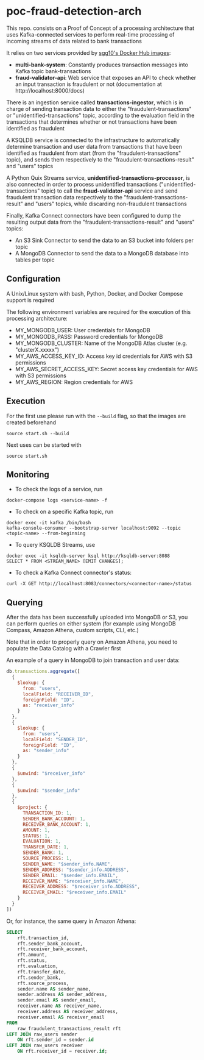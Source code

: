 # poc-fraud-detection-arch

This repo. consists on a Proof of Concept of a processing architecture that uses Kafka-connected services to perform real-time processing of incoming streams of data related to bank transactions

It relies on two services provided by [sgg10's Docker Hub images](https://hub.docker.com/u/sgg10):
- **multi-bank-system**: Constantly produces transaction messages into Kafka topic bank-transactions
- **fraud-validator-api**: Web service that exposes an API to check whether an input transaction is fraudulent or not (documentation at http://localhost:8000/docs)

There is an ingestion service called **transactions-ingestor**, which is in charge of sending transaction data to either the "fraudulent-transactions" or "unidentified-transactions" topic, according to the evaluation field in the transactions that determines whether or not transactions have been identified as fraudulent

A KSQLDB service is connected to the infrastructure to automatically determine transaction and user data from transactions that have been identified as fraudulent from start (from the "fraudulent-transactions" topic), and sends them respectively to the "fraudulent-transactions-result" and "users" topics

A Python Quix Streams service, **unidentified-transactions-processor**, is also connected in order to process unidentified transactions ("unidentified-transactions" topic) to call the **fraud-validator-api** service and send fraudulent transaction data respectively to the "fraudulent-transactions-result" and "users" topics, while discarding non-fraudulent transactions

Finally, Kafka Connect connectors have been configured to dump the resulting output data from the "fraudulent-transactions-result" and "users" topics:
- An S3 Sink Connector to send the data to an S3 bucket into folders per topic
- A MongoDB Connector to send the data to a MongoDB database into tables per topic


## Configuration

A Unix/Linux system with bash, Python, Docker, and Docker Compose support is required

The following environment variables are required for the execution of this processing architecture:

- MY_MONGODB_USER: User credentials for MongoDB
- MY_MONGODB_PASS: Password credentials for MongoDB
- MY_MONGODB_CLUSTER: Name of the MongoDB Atlas cluster (e.g. "clusterX.xxxxx")
- MY_AWS_ACCESS_KEY_ID: Access key id credentials for AWS with S3 permissions
- MY_AWS_SECRET_ACCESS_KEY: Secret access key credentials for AWS with S3 permissions
- MY_AWS_REGION: Region credentials for AWS

## Execution

For the first use please run with the `--build` flag, so that the images are created beforehand

`source start.sh --build`

Next uses can be started with

`source start.sh`

## Monitoring

- To check the logs of a service, run
```shell
docker-compose logs <service-name> -f
```
- To check on a specific Kafka topic, run
```shell
docker exec -it kafka /bin/bash
kafka-console-consumer --bootstrap-server localhost:9092 --topic <topic-name> --from-beginning
```
- To query KSQLDB Streams, use
```shell
docker exec -it ksqldb-server ksql http://ksqldb-server:8088
SELECT * FROM <STREAM_NAME> [EMIT CHANGES];
```
- To check a Kafka Connect connector's status:
```shell
curl -X GET http://localhost:8083/connectors/<connector-name>/status
```

## Querying

After the data has been successfully uploaded into MongoDB or S3, you can perform queries on either system (for example using MongoDB Compass, Amazon Athena, custom scripts, CLI, etc.)

Note that in order to properly query on Amazon Athena, you need to populate the Data Catalog with a Crawler first

An example of a query in MongoDB to join transaction and user data:

```js
db.transactions.aggregate([
  {
    $lookup: {
      from: "users",
      localField: "RECEIVER_ID",
      foreignField: "ID",
      as: "receiver_info"
    }
  },
  {
    $lookup: {
      from: "users",
      localField: "SENDER_ID",
      foreignField: "ID",
      as: "sender_info"
    }
  },
  {
    $unwind: "$receiver_info"
  },
  {
    $unwind: "$sender_info"
  },
  {
    $project: {
      TRANSACTION_ID: 1,
      SENDER_BANK_ACCOUNT: 1,
      RECEIVER_BANK_ACCOUNT: 1,
      AMOUNT: 1,
      STATUS: 1,
      EVALUATION: 1,
      TRANSFER_DATE: 1,
      SENDER_BANK: 1,
      SOURCE_PROCESS: 1,
      SENDER_NAME: "$sender_info.NAME",
      SENDER_ADDRESS: "$sender_info.ADDRESS",
      SENDER_EMAIL: "$sender_info.EMAIL",
      RECEIVER_NAME: "$receiver_info.NAME",
      RECEIVER_ADDRESS: "$receiver_info.ADDRESS",
      RECEIVER_EMAIL: "$receiver_info.EMAIL"
    }
  }
])
```

Or, for instance, the same query in Amazon Athena:

```SQL
SELECT
    rft.transaction_id,
    rft.sender_bank_account,
    rft.receiver_bank_account,
    rft.amount,
    rft.status,
    rft.evaluation,
    rft.transfer_date,
    rft.sender_bank,
    rft.source_process,
    sender.name AS sender_name,
    sender.address AS sender_address,
    sender.email AS sender_email,
    receiver.name AS receiver_name,
    receiver.address AS receiver_address,
    receiver.email AS receiver_email
FROM
    raw_fraudulent_transactions_result rft
LEFT JOIN raw_users sender
    ON rft.sender_id = sender.id
LEFT JOIN raw_users receiver
    ON rft.receiver_id = receiver.id;
```
